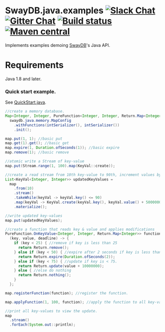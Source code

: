 # SwayDB.java.examples [![Slack Chat][slack-badge]][slack-link] [![Gitter Chat][gitter-badge]][gitter-link] [![Build status][build-badge]][build-link] [![Maven central][maven-badge]][maven-link]

[gitter-badge]: https://badges.gitter.im/Join%20Chat.svg
[gitter-link]: https://gitter.im/SwayDB-chat/Lobby

[slack-badge]: https://img.shields.io/badge/slack-join%20chat-e01563.svg
[slack-link]: https://join.slack.com/t/swaydb/shared_invite/enQtNzI1NzM1NTA0NzQxLTJiNjRhMDg2NGQ3YzBkNGMxZGRmODlkN2M3MWEwM2U2NWY1ZmU5OWEyYTgyN2ZhYjlhNjdlZTM3YWJjMGZmNzQ

[maven-badge]: https://img.shields.io/maven-central/v/io.swaydb/java_2.12.svg
[maven-link]: https://search.maven.org/search?q=g:io.swaydb%20AND%20a:java_2.12

[build-badge]: https://travis-ci.com/simerplaha/SwayDB.java.examples.svg?branch=master
[build-link]: https://travis-ci.com/simerplaha/SwayDB.java.examples

Implements examples demoing [SwayDB](https://github.com/simerplaha/SwayDB)'s Java API.

Requirements
============

Java 1.8 and later.

### Quick start example.

See [QuickStart.java](/src/main/java/quickstart/QuickStart_Map_Functions.java).

```java
//create a memory database.
Map<Integer, Integer, PureFunction<Integer, Integer, Return.Map<Integer>>> map =
  swaydb.java.memory.MapConfig
    .withFunctions(intSerializer(), intSerializer())
    .init();

map.put(1, 1); //basic put
map.get(1).get(); //basic get
map.expire(1, Duration.ofSeconds(1)); //basic expire
map.remove(1); //basic remove

//atomic write a Stream of key-value
map.put(Stream.range(1, 100).map(KeyVal::create));

//create a read stream from 10th key-value to 90th, increment values by 1000000 and insert.
List<KeyVal<Integer, Integer>> updatedKeyValues =
  map
    .from(10)
    .stream()
    .takeWhile(keyVal -> keyVal.key() <= 90)
    .map(keyVal -> KeyVal.create(keyVal.key(), keyVal.value() + 5000000))
    .materialize();

//write updated key-values
map.put(updatedKeyValues);

//create a function that reads key & value and applies modifications
PureFunction.OnKeyValue<Integer, Integer, Return.Map<Integer>> function =
  (key, value, deadline) -> {
    if (key < 25) { //remove if key is less than 25
      return Return.remove();
    } else if (key < 50) { //expire after 2 seconds if key is less than 50
      return Return.expire(Duration.ofSeconds(2));
    } else if (key < 75) { //update if key is < 75.
      return Return.update(value + 10000000);
    } else { //else do nothing
      return Return.nothing();
    }
  };

map.registerFunction(function); //register the function.

map.applyFunction(1, 100, function); //apply the function to all key-values ranging 1 to 100.

//print all key-values to view the update.
map
  .stream()
  .forEach(System.out::println);
```
